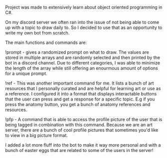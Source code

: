 Project was made to extensively learn about object oriented programming in C#.

On my discord server we often ran into the issue of not being able to come up with a topic to draw daily to.
So I decided to use that as an opportunity to write my own bot from scratch.

The main functions and commands are:

!prompt - gives a randomized prompt on what to draw. 
The values are stored in multiple arrays and are randomly selected and then printed by the bot in a discord channel. 
Due to different categories, I was able to minimize the length of the array while still offering an enourmous amount of options for a unique prompt.

!ref - This was another important command for me. It lists a bunch of art resources that I personally curated and are helpful for learning art or use as a reference.
I configured it into a format that displays interactable buttons that the user can press and get a response for a specific topic.
E.g if you press the anatomy button, you get a bunch of anatomy references and resources.

!pfp - A command that is able to access the profile picture of the user that is being tagged in combination with this command. 
Because we are an art server, there are a bunch of cool profile pictures that sometimes you'd like to view in a big picture format.

I added a lot more fluff into the bot to make it way more personal and with a bunch of easter eggs that are related to some of the users in the server!
